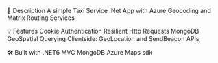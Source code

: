 📝 Description
A simple Taxi Service .Net App with Azure Geocoding and Matrix Routing Services


💡 Features
Cookie Authentication
Resilient Http Requests
MongoDB GeoSpatial Querying
Clientside: GeoLocation and SendBeacon APIs


🛠️ Built with
.NET6 MVC 
MongoDB
Azure Maps sdk
